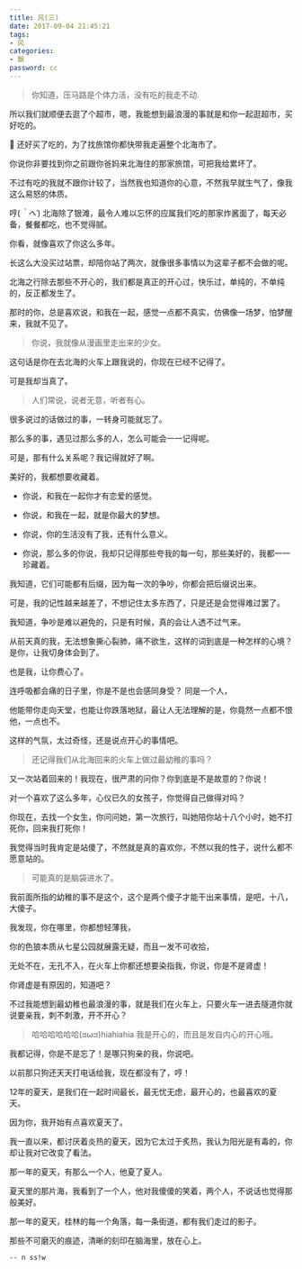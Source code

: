 ```yaml
---
title: 风(三)
date: 2017-09-04 21:45:21
tags:
- 风
categories:
- 飘
password: cc
---
```



> 你知道，压马路是个体力活，没有吃的我走不动.

<!-- more -->

所以我们就顺便去逛了个超市，嗯，我能想到最浪漫的事就是和你一起逛超市，买好吃的。

😬 还好买了吃的，为了找旅馆你都快带我走遍整个北海市了。

你说你非要找到你之前跟你爸妈来北海住的那家旅馆，可把我给累坏了。

不过有吃的我就不跟你计较了，当然我也知道你的心意，不然我早就生气了，像我这么易怒的体质。

哼(*｀へ´*) 北海除了银滩，最令人难以忘怀的应属我们吃的那家炸酱面了，每天必备，餐餐都吃，也不觉得腻。

你看，就像喜欢了你这么多年。

长这么大没买过站票，却陪你站了两次，就像很多事情以为这辈子都不会做的呢。

北海之行除去那些不开心的，我们都是真正的开心过，快乐过，单纯的，不单纯的，反正都发生了。

那时的你，总是喜欢说，和我在一起，感觉一点都不真实，仿佛像一场梦，怕梦醒来，我就不见了。

> 你说，我就像从漫画里走出来的少女。

这句话是你在去北海的火车上跟我说的，你现在已经不记得了。

可是我却当真了。

> 人们常说，说者无意，听者有心。

很多说过的话做过的事，一转身可能就忘了。

那么多的事，遇见过那么多的人，怎么可能会一一记得呢。

可是，那有什么关系呢？我记得就好了啊。

美好的，我都想要收藏着。

- 你说，和我在一起你才有恋爱的感觉。

- 你说，和我在一起，就是你最大的梦想。

- 你说，你的生活没有了我，还有什么意义。

- 你说，那么多的你说，我却只记得那些夸我的每一句，那些美好的，我都一一珍藏着。

我知道，它们可能都有后缀，因为每一次的争吵，你都会把后缀说出来。

可是，我的记性越来越差了，不想记住太多东西了，只是还是会觉得难过罢了。

我知道，争吵是难以避免的，只是有时候，真的会让人透不过气来。

从前天真的我，无法想象撕心裂肺，痛不欲生，这样的词到底是一种怎样的心境？是你，让我切身体会到了。

也是我，让你费心了。

连呼吸都会痛的日子里，你是不是也会感同身受？ 同是一个人，

他能带你走向天堂，也能让你跌落地狱，最让人无法理解的是，你竟然一点都不恨他，一点也不。

这样的气氛，太过奇怪，还是说点开心的事情吧。

> 还记得我们从北海回来的火车上做过最幼稚的事吗？

又一次站着回来的！我现在，很严肃的问你？你到底是不是故意的？你说！

对一个喜欢了这么多年，心仪已久的女孩子，你觉得自己做得对吗？

你现在，去找一个女生，你问问她，第一次旅行，叫她陪你站十八个小时，她不打死你，回来我打死你！ 

我觉得当时我肯定是站傻了，不然就是真的喜欢你，不然以我的性子，说什么都不愿意站的。

> 可能真的是脑袋进水了。

我前面所指的幼稚的事不是这个，这个是两个傻子才能干出来事情，是吧，十八，大傻子。

我发现，你在哪里，你都想轻薄我，

你的色狼本质从七星公园就展露无疑，而且一发不可收拾，

无处不在，无孔不入，在火车上你都还想要染指我，你说，你是不是肾虚！

你肾虚是有原因的，知道吧？ 

不过我能想到最幼稚也最浪漫的事，就是我们在火车上，只要火车一进去隧道你就说要亲我，刺不刺激，开不开心？

> 哈哈哈哈哈哈(ಡωಡ)hiahiahia 我是开心的，而且是发自内心的开心哦。

我都记得，你是不是忘了！是哪只狗亲的我，你说吧。

以前那只狗还天天打电话给我，现在都没有了，哼！ 

12年的夏天，是我们在一起时间最长，最无忧无虑，最开心的，也最喜欢的夏天。

因为你，我开始有点喜欢夏天了。

我一直以来，都讨厌着炎热的夏天，因为它太过于炙热，我认为阳光是有毒的，你却让我对它改变了看法。

那一年的夏天，有那么一个人，他夏了夏人。

夏天里的那片海，我看到了一个人，他对我傻傻的笑着，两个人，不说话也觉得那般美好。

那一年的夏天，桂林的每一个角落，每一条街道，都有我们走过的影子。

那些不可磨灭的痕迹，清晰的刻印在脑海里，放在心上。

`-- n ss!w`